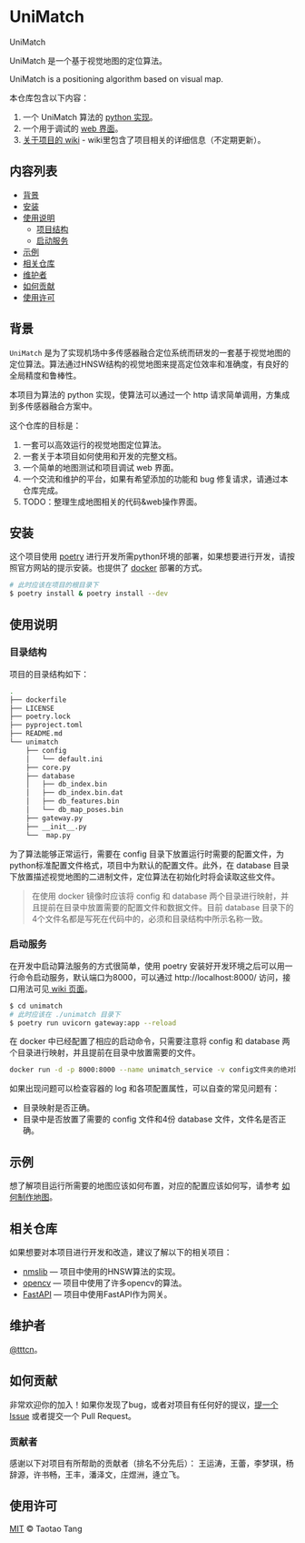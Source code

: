# UniMatch

UniMatch

UniMatch 是一个基于视觉地图的定位算法。

UniMatch is a positioning algorithm based on visual map.

本仓库包含以下内容：

1. 一个 UniMatch 算法的 [python 实现](unimatch/core.py)。
2. 一个用于调试的 [web 界面](unimatch/gateway.py)。
3. [关于项目的 wiki](https://github.com/tttcn/unimatch/wiki) - wiki里包含了项目相关的详细信息（不定期更新）。

## 内容列表

- [背景](#背景)
- [安装](#安装)
- [使用说明](#使用说明)
    - [项目结构](#项目结构)
    - [启动服务](#启动服务)
- [示例](#示例)
- [相关仓库](#相关仓库)
- [维护者](#维护者)
- [如何贡献](#如何贡献)
- [使用许可](#使用许可)

## 背景

`UniMatch` 是为了实现机场中多传感器融合定位系统而研发的一套基于视觉地图的定位算法。算法通过HNSW结构的视觉地图来提高定位效率和准确度，有良好的全局精度和鲁棒性。

本项目为算法的 python 实现，使算法可以通过一个 http 请求简单调用，方集成到多传感器融合方案中。

这个仓库的目标是：

1. 一套可以高效运行的视觉地图定位算法。
2. 一套关于本项目如何使用和开发的完整文档。
3. 一个简单的地图测试和项目调试 web 界面。
4. 一个交流和维护的平台，如果有希望添加的功能和 bug 修复请求，请通过本仓库完成。
5. TODO：整理生成地图相关的代码&web操作界面。

## 安装

这个项目使用 [poetry](https://python-poetry.org/) 进行开发所需python环境的部署，如果想要进行开发，请按照官方网站的提示安装。也提供了 [docker](https://www.docker.com/) 部署的方式。

```sh
# 此时应该在项目的根目录下
$ poetry install & poetry install --dev
```

## 使用说明

### 目录结构

项目的目录结构如下：
```sh
.
├── dockerfile
├── LICENSE
├── poetry.lock
├── pyproject.toml
├── README.md
└── unimatch
    ├── config
    │   └── default.ini
    ├── core.py
    ├── database
    │   ├── db_index.bin
    │   ├── db_index.bin.dat
    │   ├── db_features.bin
    │   └── db_map_poses.bin
    ├── gateway.py
    ├── __init__.py
    └──  map.py
```
为了算法能够正常运行，需要在 config 目录下放置运行时需要的配置文件，为python标准配置文件格式，项目中为默认的配置文件。此外，在 database 目录下放置描述视觉地图的二进制文件，定位算法在初始化时将会读取这些文件。
> 在使用 docker 镜像时应该将 config 和 database 两个目录进行映射，并且提前在目录中放置需要的配置文件和数据文件。目前 database 目录下的4个文件名都是写死在代码中的，必须和目录结构中所示名称一致。

### 启动服务

在开发中启动算法服务的方式很简单，使用 poetry 安装好开发环境之后可以用一行命令启动服务，默认端口为8000，可以通过 http://localhost:8000/ 访问，接口用法可见[ wiki 页面](https://github.com/tttcn/unimatch/wiki)。

```sh
$ cd unimatch
# 此时应该在 ./unimatch 目录下
$ poetry run uvicorn gateway:app --reload
```

在 docker 中已经配置了相应的启动命令，只需要注意将 config 和 database 两个目录进行映射，并且提前在目录中放置需要的文件。

```sh
docker run -d -p 8000:8000 --name unimatch_service -v config文件夹的绝对路径:/code/unimatch/config -v database文件夹的绝对路径:/code/unimatch/database unimatchdocker:buster
```

如果出现问题可以检查容器的 log 和各项配置属性，可以自查的常见问题有：
- 目录映射是否正确。
- 目录中是否放置了需要的 config 文件和4份 database 文件，文件名是否正确。


## 示例

想了解项目运行所需要的地图应该如何布置，对应的配置应该如何写，请参考 [如何制作地图](https://github.com/tttcn/unimatch/wiki/%E5%BB%BA%E5%9B%BE)。

## 相关仓库

如果想要对本项目进行开发和改造，建议了解以下的相关项目：

- [nmslib](https://github.com/nmslib/nmslib) — 项目中使用的HNSW算法的实现。
- [opencv](https://opencv.org/) — 项目中使用了许多opencv的算法。
- [FastAPI](https://fastapi.tiangolo.com/) — 项目中使用FastAPI作为网关。

## 维护者

[@tttcn](https://github.com/tttcn)。

## 如何贡献

非常欢迎你的加入！如果你发现了bug，或者对项目有任何好的提议，[提一个 Issue](https://github.com/tttcn/unimatch/issues/new) 或者提交一个 Pull Request。


### 贡献者

感谢以下对项目有所帮助的贡献者（排名不分先后）：
王运涛，王蕾，李梦琪，杨辞源，许书畅，王丰，潘泽文，庄煜洲，逄立飞。

## 使用许可

[MIT](LICENSE) © Taotao Tang